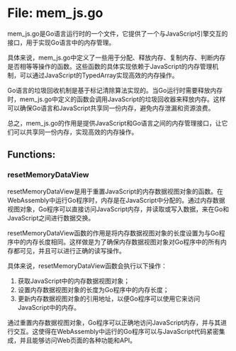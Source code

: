# File: mem_js.go

mem_js.go是Go语言运行时的一个文件，它提供了一个与JavaScript引擎交互的接口，用于实现Go语言中的内存管理。

具体来说，mem_js.go中定义了一些用于分配、释放内存、复制内存、判断内存是否相等等操作的函数。这些函数的具体实现依赖于JavaScript的内存管理机制，可以通过JavaScript的TypedArray实现高效的内存操作。

Go语言的垃圾回收机制是基于标记清除算法实现的。当Go运行时需要释放内存时，mem_js.go中定义的函数会调用JavaScript的垃圾回收器来释放内存。这样可以确保Go语言和JavaScript共享同一份内存，避免内存泄漏和资源浪费。

总之，mem_js.go的作用是提供JavaScript和Go语言之间的内存管理接口，让它们可以共享同一份内存，实现高效的内存操作。

## Functions:

### resetMemoryDataView

resetMemoryDataView是用于重置JavaScript的内存数据视图对象的函数。在WebAssembly中运行Go程序时，内存是在JavaScript中分配的。通过内存数据视图对象，Go程序可以直接访问JavaScript内存，并读取或写入数据，来在Go和JavaScript之间进行数据交换。

resetMemoryDataView函数的作用是将内存数据视图对象的长度设置为与Go程序中的内存长度相同。这样做是为了确保内存数据视图对象对Go程序中的所有内存都可见，并且可以进行正确的读写操作。

具体来说，resetMemoryDataView函数会执行以下操作：

1. 获取JavaScript中的内存数据视图对象；
2. 设置内存数据视图对象的长度为Go程序中的内存长度；
3. 更新内存数据视图对象的引用地址，以便Go程序可以使用它来访问JavaScript中的内存。

通过重置内存数据视图对象，Go程序可以正确地访问JavaScript内存，并与其进行交互。这使得在WebAssembly中运行的Go程序可以与JavaScript代码紧密集成，并且能够访问Web页面的各种功能和API。



